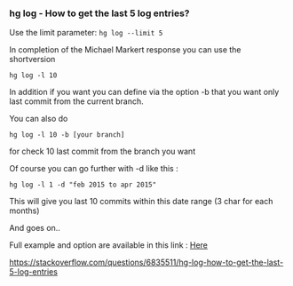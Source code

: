 ### hg log - How to get the last 5 log entries?

Use the limit parameter: `hg log --limit 5`


In completion of the Michael Markert response you can use the shortversion

`hg log -l 10`

In addition if you want you can define via the option -b that you want only last commit from the current branch.

You can also do

`hg log -l 10 -b [your branch]`

for check 10 last commit from the branch you want

Of course you can go further with -d like this :

`hg log -l 1 -d "feb 2015 to apr 2015"`

This will give you last 10 commits within this date range (3 char for each months)

And goes on..

Full example and option are available in this link : [Here](http://www.selenic.com/hg/help/log)

https://stackoverflow.com/questions/6835511/hg-log-how-to-get-the-last-5-log-entries
